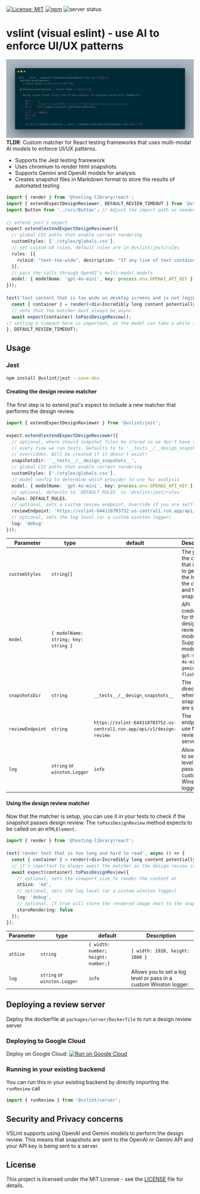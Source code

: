 [![License: MIT](https://img.shields.io/badge/License-MIT-yellow.svg)](https://opensource.org/licenses/MIT)
[![npm](https://img.shields.io/npm/v/@vslint/jest)](https://www.npmjs.com/package/@vslint/jest)
![server status](https://github.com/leohentschker/vslint/actions/workflows/ci.yml/badge.svg?branch=main)

# vslint (visual eslint) - use AI to enforce UI/UX patterns
![Sample test output showing design review feedback](./assets/sample_test_output.png)
**TLDR**: Custom matcher for React testing frameworks that uses multi-modal AI models to enforce UI/UX patterns.
* Supports the Jest testing framework
* Uses chromium to render html snapshots
* Supports Gemini and OpenAI models for analysis
* Creates snapshot files in Markdown format to store the results of automated testing

```typescript
import { render } from '@testing-library/react';
import { extendExpectDesignReviewer, DEFAULT_REVIEW_TIMEOUT } from '@vslint/jest';
import Button from '../src/Button'; // Adjust the import path as needed

// extend jest's expect
expect.extend(extendExpectDesignReviewer({
  // global CSS paths that enable correct rendering
  customStyles: ['./styles/globals.css'],
  // set custom UX rules, default rules are in @vslint/jest/rules
  rules: [{
    ruleid: "text-too-wide", description: "If any line of text contains more than 75 characters, mark it as true; otherwise, mark it as false.",
  }],
  // pass the calls through OpenAI's multi-modal models
  model: { modelName: 'gpt-4o-mini', key: process.env.OPENAI_API_KEY }
}));

test('text content that is too wide on desktop screens and is not legible', async () => {
  const { container } = render(<div>Incredibly long content potentially too long. Human readability is best at a maximum of 75 characters</div>);
  // note that the matcher must always be async
  await expect(container).toPassDesignReview();
// setting a timeout here is important, as the model can take a while to respond
}, DEFAULT_REVIEW_TIMEOUT);
```

## Usage
### Jest
```bash
npm install @vslint/jest --save-dev
```

#### Creating the design review matcher
The first step is to extend jest's expect to include a new matcher that performs the design review.
```typescript
import { extendExpectDesignReviewer } from '@vslint/jest';

expect.extend(extendExpectDesignReviewer({
  // optional, where should snapshot files be stored so we don't have to call the model again
  // every time we run tests. Defaults to to '__tests__/__design_snapshots__', but can can be
  // overridden. Will be created if it doesn't exist!
  snapshotsDir: '__tests__/__design_snapshots__',
  // global CSS paths that enable correct rendering
  customStyles: ['./styles/globals.css'],
  // model config to determine which provider to use for analysis
  model: { modelName: 'gpt-4o-mini', key: process.env.OPENAI_API_KEY },
  // optional, defaults to `DEFAULT_RULES` in '@vslint/jest/rules'
  rules: DEFAULT_RULES,
  // optional, sets a custom review endpoint. Override if you are self-hosting a review server
  reviewEndpoint: 'https://vslint-644118703752.us-central1.run.app/api/v1/design-review',
  // optional, sets the log level (or a custom winston logger)
  log: 'debug'
}));
```
| Parameter                | type     | default                  | Description
| ------------------------ | -------- | ------------------------ | -------------------------------------------------------------------------------------------------------------------------- |
| `customStyles`                  | `string[]`   |                          | The path to the css file that is used to generate the hash of the css file and the snapshot.
| `model`                    | `{ modelName: string; key: string }`  |         | API credentials for the design review model. Supported models are `gpt-4o`, `gpt-4o-mini` and `gemini-1.5-flash`
| `snapshotsDir`             | `string`   |  `__tests__/__design_snapshots__`        | The directory where the snapshots are stored.
| `reviewEndpoint`          | `string`   | `https://vslint-644118703752.us-central1.run.app/api/v1/design-review` | The endpoint to use for the review server.
| `log`                     | `string` or `winston.Logger`  | `info`                    | Allows you to set a log level or pass in a custom Winston logger.

#### Using the design review matcher
Now that the matcher is setup, you can use it in your tests to check if the snapshot passes design review. The `toPassDesignReview` method expects to be called on an `HTMLElement`.
```typescript
import { render } from '@testing-library/react';

test('render text that is too long and hard to read', async () => {
  const { container } = render(<div>Incredibly long content potentially too long. Human readability is best at a maximum of 75 characters</div>);
  // it's important to always await the matcher as the design review call is asynchronous
  await expect(container).toPassDesignReview({
    // optional, sets the viewport size to render the content at
    atSize: 'md',
    // optional, sets the log level (or a custom winston logger)
    log: 'debug',
    // optional, if true will store the rendered image next to the snapshot file
    storeRendering: false
  });
});
```

| Parameter                | type     | default                  | Description
| ------------------------ | -------- | ------------------------ | -------------------------------------------------------------------------------------------------------------------------- |
| `atSize`                  | `string` | `{ width: number; height: number;}`   | `{ width: 1920, height: 1080 }`                    | The viewport size to render the content at. Can be `full-screen`, `mobile`, `tablet`, `sm`, `md`, `lg`, `xl`, `2xl`, `3xl`
| `log`                     | `string` or `winston.Logger`  | `info`                    | Allows you to set a log level or pass in a custom Winston logger.

## Deploying a review server
Deploy the dockerfile at `packages/server/Dockerfile` to run a design review server
### Deploying to Google Cloud
Deploy on Google Cloud:
[![Run on Google Cloud](https://deploy.cloud.run/button.svg)](https://deploy.cloud.run?git_repo=https://github.com/leohentschker/vslint&revision=main&dir=packages/server)

### Running in your existing backend
You can run this in your existing backend by directly importing the `runReview` call
```typescript
import { runReview } from '@vslint/server';
```

## Security and Privacy concerns
VSLint supports using OpenAI and Gemini models to perform the design review. This means that snapshots are sent to the OpenAI or Gemini API and your API key is being sent to a server.

## License
This project is licensed under the MIT License - see the [LICENSE](LICENSE) file for details.

